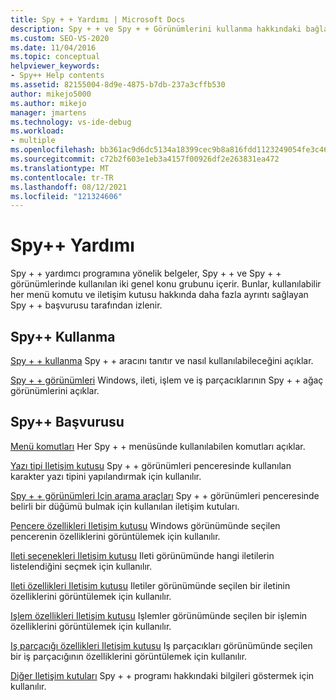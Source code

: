 ```yaml
---
title: Spy + + Yardımı | Microsoft Docs
description: Spy + + ve Spy + + Görünümlerini kullanma hakkındaki bağlantıları görüntüleyin. Kullanılabilir her bir Spy + + menü komutu ve iletişim kutusuyla ilgili ayrıntıları sağlayan başvuru bağlantılarına bakın.
ms.custom: SEO-VS-2020
ms.date: 11/04/2016
ms.topic: conceptual
helpviewer_keywords:
- Spy++ Help contents
ms.assetid: 82155004-8d9e-4875-b7db-237a3cffb530
author: mikejo5000
ms.author: mikejo
manager: jmartens
ms.technology: vs-ide-debug
ms.workload:
- multiple
ms.openlocfilehash: bb361ac9d6dc5134a18399cec9b8a816fdd1123249054fe3c4625ecf580e9360
ms.sourcegitcommit: c72b2f603e1eb3a4157f00926df2e263831ea472
ms.translationtype: MT
ms.contentlocale: tr-TR
ms.lasthandoff: 08/12/2021
ms.locfileid: "121324606"
---
```

# <a name="spy-help"></a>Spy++ Yardımı
Spy + + yardımcı programına yönelik belgeler, Spy + + ve Spy + + görünümlerinde kullanılan iki genel konu grubunu içerir. Bunlar, kullanılabilir her menü komutu ve iletişim kutusu hakkında daha fazla ayrıntı sağlayan Spy + + başvurusu tarafından izlenir.

## <a name="using-spy"></a>Spy++ Kullanma
 [Spy + + kullanma](../debugger/using-spy-increment.md) Spy + + aracını tanıtır ve nasıl kullanılabileceğini açıklar.

 [Spy + + görünümleri](../debugger/spy-increment-views.md) Windows, ileti, işlem ve iş parçacıklarının Spy + + ağaç görünümlerini açıklar.

## <a name="spy-reference"></a>Spy++ Başvurusu
 [Menü komutları](../debugger/menu-commands.md) Her Spy + + menüsünde kullanılabilen komutları açıklar.

 [Yazı tipi Iletişim kutusu](../debugger/font-dialog-box-microsoft-spy-increment-help.md) Spy + + görünümleri penceresinde kullanılan karakter yazı tipini yapılandırmak için kullanılır.

 [Spy + + görünümleri Için arama araçları](../debugger/search-tools-for-spy-increment-views.md) Spy + + görünümleri penceresinde belirli bir düğümü bulmak için kullanılan iletişim kutuları.

 [Pencere özellikleri Iletişim kutusu](../debugger/window-properties-dialog-box.md) Windows görünümünde seçilen pencerenin özelliklerini görüntülemek için kullanılır.

 [Ileti seçenekleri Iletişim kutusu](../debugger/message-options-dialog-box.md) Ileti görünümünde hangi iletilerin listelendiğini seçmek için kullanılır.

 [Ileti özellikleri Iletişim kutusu](../debugger/message-properties-dialog-box.md) Iletiler görünümünde seçilen bir iletinin özelliklerini görüntülemek için kullanılır.

 [Işlem özellikleri Iletişim kutusu](../debugger/process-properties-dialog-box.md) Işlemler görünümünde seçilen bir işlemin özelliklerini görüntülemek için kullanılır.

 [Iş parçacığı özellikleri Iletişim kutusu](../debugger/thread-properties-dialog-box.md) Iş parçacıkları görünümünde seçilen bir iş parçacığının özelliklerini görüntülemek için kullanılır.

 [Diğer Iletişim kutuları](../debugger/other-dialog-boxes.md) Spy + + programı hakkındaki bilgileri göstermek için kullanılır.
